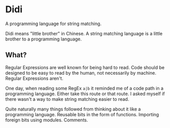 # Didi

A programming language for string matching.

Didi means "little brother" in Chinese. A string matching language is a little brother to a programming language.



## What?

Regular Expressions are well known for being hard to read. Code should be designed to be easy to read by the human, not necessarily by machine. Regular Expressions aren't.
  
One day, when reading some RegEx `a|b` it reminded me of a code path in a programming language. Either take this route or that route. I asked myself if there wasn't a way to make string matching easier to read.

Quite naturally many things followed from thinking about it like a programming language. Reusable bits in the form of functions. Importing foreign bits using modules. Comments.
